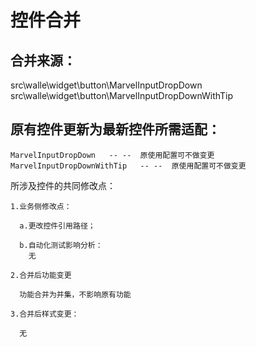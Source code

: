 # 控件合并

## 合并来源：
  src\walle\widget\button\MarvelInputDropDown
  src\walle\widget\button\MarvelInputDropDownWithTip

## 原有控件更新为最新控件所需适配：

    MarvelInputDropDown   -- --  原使用配置可不做变更
    MarvelInputDropDownWithTip   -- --  原使用配置可不做变更
      

  所涉及控件的共同修改点：
  
    1.业务侧修改点：
      
      a.更改控件引用路径；
      
      b.自动化测试影响分析：
        无
        
    2.合并后功能变更
      
      功能合并为并集，不影响原有功能
    
    3.合并后样式变更：
    
      无
